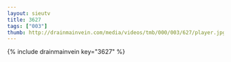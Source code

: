 ```yaml
--- 
layout: sieutv
title: 3627
tags: ["003"]
thumb: http://drainmainvein.com/media/videos/tmb/000/003/627/player.jpg
---
```

{% include drainmainvein key="3627" %} 
